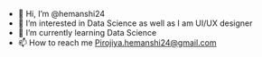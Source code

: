 - 👋 Hi, I’m @hemanshi24
- 👀 I’m interested in Data Science as well as I am UI/UX designer
- 🌱 I’m currently learning Data Science
- 📫 How to reach me Pirojiya.hemanshi24@gmail.com
